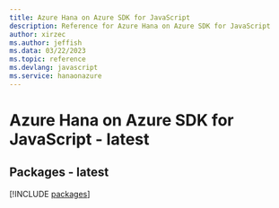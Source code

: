 ```yaml
---
title: Azure Hana on Azure SDK for JavaScript
description: Reference for Azure Hana on Azure SDK for JavaScript
author: xirzec
ms.author: jeffish
ms.data: 03/22/2023
ms.topic: reference
ms.devlang: javascript
ms.service: hanaonazure
---
```

# Azure Hana on Azure SDK for JavaScript - latest
## Packages - latest
[!INCLUDE [packages](hana-on-azure-index.md)]